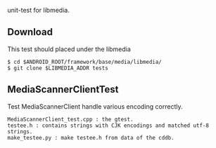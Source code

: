 unit-test for libmedia. 

## Download ##
This test should placed under the libmedia

    $ cd $ANDROID_ROOT/framework/base/media/libmedia/
    $ git clone $LIBMEDIA_ADDR tests

## MediaScannerClientTest ##
Test MediaScannerClient handle various encoding correctly.

    MediaScannerClient_test.cpp : the gtest.
    testee.h : contains strings with CJK encodings and matched utf-8 strings.
    make_testee.py : make testee.h from data of the cddb.
